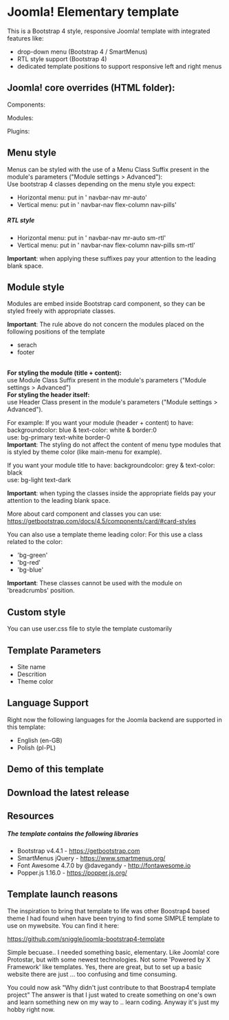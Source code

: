 # Joomla! Elementary template
This is a Bootstrap 4 style, responsive Joomla! template with integrated features like:
* drop-down menu (Bootstrap 4 / SmartMenus)
* RTL style support (Bootstrap 4)
* dedicated template positions to support responsive left and right menus
## Joomla! core overrides (HTML folder):

Components:

Modules:

Plugins:
## Menu style
Menus can be styled with the use of a Menu Class Suffix present in the module's parameters ("Module settings > Advanced"):
<br /> Use bootstrap 4 classes depending on the menu style you expect:
* Horizontal menu: put in ' navbar-nav mr-auto'
* Vertical menu: put in ' navbar-nav flex-column nav-pills'
##### RTL style
* Horizontal menu: put in ' navbar-nav mr-auto sm-rtl'
* Vertical menu: put in ' navbar-nav flex-column nav-pills sm-rtl'

**Important**: when applying these suffixes pay your attention to the leading blank space.

## Module style
Modules are embed inside Bootstrap card component, so they can be styled freely with appropriate classes.

**Important**: The rule above do not concern the modules placed on the following positions of the template
* serach
* footer

<br />**For styling the module (title + content):**
<br />use Module Class Suffix present in the module's parameters ("Module settings > Advanced")
<br />**For styling the header itself:**
<br />use Header Class present in the module's parameters ("Module settings > Advanced").

For example:
If you want your module (header + content) to have: backgroundcolor: blue & text-color: white & border:0
<br />use: bg-primary text-white border-0<br />
**Important**: The styling do not affect the content of menu type modules that is styled by theme color (like main-menu for example).


If you want your module title to have: backgroundcolor: grey & text-color: black
<br />use: bg-light text-dark

**Important**: when typing the classes inside the appropriate fields pay your attention to the leading blank space.

More about card component and classes you can use:
https://getbootstrap.com/docs/4.5/components/card/#card-styles

You can also use a template theme leading color:
For this use a class related to the color: 
* 'bg-green'
* 'bg-red'
* 'bg-blue'

**Important**: These classes cannot be used with the module on 'breadcrumbs' position.

## Custom style
You can use user.css file to style the template customarily 

## Template Parameters
* Site name
* Descrition
* Theme color
## Language Support
Right now the following languages for the Joomla backend are supported in this template:
* English (en-GB)
* Polish (pl-PL)
## Demo of this template

## Download the latest release

## Resources
##### The template contains the following libraries

* Bootstrap v4.4.1 - https://getbootstrap.com
* SmartMenus jQuery - https://www.smartmenus.org/
* Font Awesome 4.7.0 by @davegandy - http://fontawesome.io
* Popper.js 1.16.0 - https://popper.js.org/
## Template launch reasons 
The inspiration to bring that template to life was other Boostrap4 based theme I had found when have been trying to find some SIMPLE template to use on mywebsite. You can find it here:

https://github.com/sniggle/joomla-bootstrap4-template

Simple becuase.. I needed something basic, elementary. Like Joomla! core Protostar, but with some newest technologies. Not some 'Powered by X Framework' like templates. Yes, there are great, but to set up a basic website there are just ... too confusing and time consuming.

You could now ask "Why didn't just contribute to that Boostrap4 template project"
The answer is that I just wated to create something on one's own and learn something new on my way to .. learn coding.
Anyway it's just my hobby right now. 
